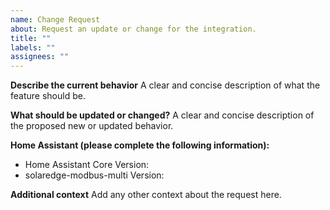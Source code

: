 ```yaml
---
name: Change Request
about: Request an update or change for the integration.
title: ""
labels: ""
assignees: ""
---
```


<!-- IF YOU DO NOT FILL OUT THIS TEMPLATE YOUR ISSUE WILL BE CLOSED -->
<!-- If you delete the template the issue will be closed and you will be asked to resubmit using the template. -->

<!-- DO NOT OPEN AN ISSUE TO ASK HOW TO SET UP OR CONFIGURE THE INTEGRATION -->
<!-- READ THE INSTRUCTIONS: -->
<!-- https://github.com/WillCodeForCats/solaredge-modbus-multi/wiki/Configuration -->

<!-- Make sure your configuration is correct, your LAN is working, and you have read about "Known Issues" in the wiki: -->
<!-- https://github.com/WillCodeForCats/solaredge-modbus-multi/wiki -->

**Describe the current behavior**
A clear and concise description of what the feature should be.

**What should be updated or changed?**
A clear and concise description of the proposed new or updated behavior.

**Home Assistant (please complete the following information):**

- Home Assistant Core Version:
- solaredge-modbus-multi Version:

**Additional context**
Add any other context about the request here.
